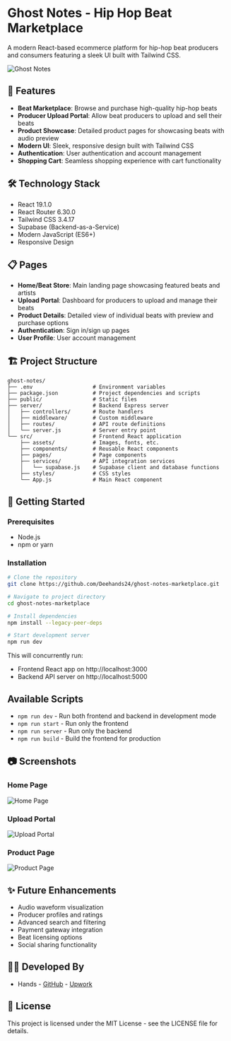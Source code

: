 # Ghost Notes - Hip Hop Beat Marketplace

A modern React-based ecommerce platform for hip-hop beat producers and consumers featuring a sleek UI built with Tailwind CSS.

![Ghost Notes](https://via.placeholder.com/800x400?text=Ghost+Notes+Marketplace)

## 🚀 Features

- **Beat Marketplace**: Browse and purchase high-quality hip-hop beats
- **Producer Upload Portal**: Allow beat producers to upload and sell their beats
- **Product Showcase**: Detailed product pages for showcasing beats with audio preview
- **Modern UI**: Sleek, responsive design built with Tailwind CSS
- **Authentication**: User authentication and account management
- **Shopping Cart**: Seamless shopping experience with cart functionality

## 🛠️ Technology Stack

- React 19.1.0
- React Router 6.30.0
- Tailwind CSS 3.4.17
- Supabase (Backend-as-a-Service)
- Modern JavaScript (ES6+)
- Responsive Design

## 📋 Pages

- **Home/Beat Store**: Main landing page showcasing featured beats and artists
- **Upload Portal**: Dashboard for producers to upload and manage their beats
- **Product Details**: Detailed view of individual beats with preview and purchase options
- **Authentication**: Sign in/sign up pages
- **User Profile**: User account management

## 🏗️ Project Structure

```
ghost-notes/
├── .env                   # Environment variables
├── package.json           # Project dependencies and scripts
├── public/                # Static files
├── server/                # Backend Express server
│   ├── controllers/       # Route handlers
│   ├── middleware/        # Custom middleware
│   ├── routes/            # API route definitions
│   └── server.js          # Server entry point
└── src/                   # Frontend React application
    ├── assets/            # Images, fonts, etc.
    ├── components/        # Reusable React components
    ├── pages/             # Page components
    ├── services/          # API integration services
    │   └── supabase.js    # Supabase client and database functions
    ├── styles/            # CSS styles
    └── App.js             # Main React component
```

## 🚀 Getting Started

### Prerequisites
- Node.js
- npm or yarn

### Installation

```bash
# Clone the repository
git clone https://github.com/Deehands24/ghost-notes-marketplace.git

# Navigate to project directory
cd ghost-notes-marketplace

# Install dependencies
npm install --legacy-peer-deps

# Start development server
npm run dev
```

This will concurrently run:
- Frontend React app on http://localhost:3000
- Backend API server on http://localhost:5000

## Available Scripts

- `npm run dev` - Run both frontend and backend in development mode
- `npm run start` - Run only the frontend
- `npm run server` - Run only the backend
- `npm run build` - Build the frontend for production

## 📷 Screenshots

### Home Page
![Home Page](https://via.placeholder.com/800x400?text=Home+Page)

### Upload Portal
![Upload Portal](https://via.placeholder.com/800x400?text=Upload+Portal)

### Product Page
![Product Page](https://via.placeholder.com/800x400?text=Product+Page)

## ✨ Future Enhancements

- Audio waveform visualization
- Producer profiles and ratings
- Advanced search and filtering
- Payment gateway integration
- Beat licensing options
- Social sharing functionality

## 👨‍💻 Developed By

- Hands - [GitHub](https://github.com/Deehands24) - [Upwork](https://www.upwork.com/your-profile-link)

## 📄 License

This project is licensed under the MIT License - see the LICENSE file for details.
